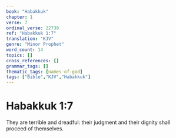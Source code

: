 ```yaml
---
book: "Habakkuk"
chapter: 1
verse: 7
ordinal_verse: 22739
ref: "Habakkuk 1:7"
translation: "KJV"
genre: "Minor Prophet"
word_count: 14
topics: []
cross_references: []
grammar_tags: []
thematic_tags: [names-of-god]
tags: ["Bible","KJV","Habakkuk"]
---
```


# Habakkuk 1:7

They are terrible and dreadful: their judgment and their dignity shall proceed of themselves.
